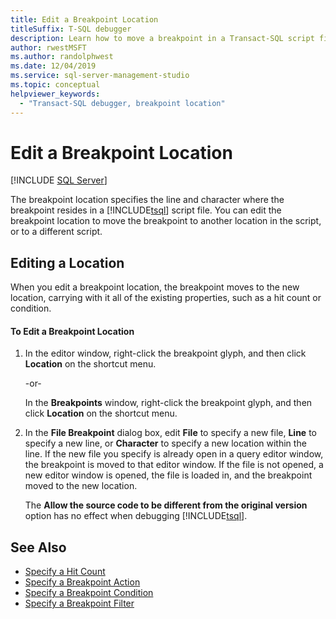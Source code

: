 ```yaml
---
title: Edit a Breakpoint Location
titleSuffix: T-SQL debugger
description: Learn how to move a breakpoint in a Transact-SQL script file to another location in the script, or to a different script.
author: rwestMSFT
ms.author: randolphwest
ms.date: 12/04/2019
ms.service: sql-server-management-studio
ms.topic: conceptual
helpviewer_keywords:
  - "Transact-SQL debugger, breakpoint location"
---
```


# Edit a Breakpoint Location

 [!INCLUDE [SQL Server](../includes/applies-to-version/sqlserver.md)]

The breakpoint location specifies the line and character where the breakpoint resides in a [!INCLUDE[tsql](../includes/tsql-md.md)] script file. You can edit the breakpoint location to move the breakpoint to another location in the script, or to a different script.

## Editing a Location

When you edit a breakpoint location, the breakpoint moves to the new location, carrying with it all of the existing properties, such as a hit count or condition.  

#### To Edit a Breakpoint Location

1. In the editor window, right-click the breakpoint glyph, and then click **Location** on the shortcut menu.  
  
     -or-  
  
     In the **Breakpoints** window, right-click the breakpoint glyph, and then click **Location** on the shortcut menu.  
  
2. In the **File Breakpoint** dialog box, edit **File** to specify a new file, **Line** to specify a new line, or **Character** to specify a new location within the line. If the new file you specify is already open in a query editor window, the breakpoint is moved to that editor window. If the file is not opened, a new editor window is opened, the file is loaded in, and the breakpoint moved to the new location.  
  
     The **Allow the source code to be different from the original version** option has no effect when debugging [!INCLUDE[tsql](../includes/tsql-md.md)].  
  
## See Also

- [Specify a Hit Count](/sql/ssdt/debugger/specify-hit-count)
- [Specify a Breakpoint Action](/sql/ssdt/debugger/specify-breakpoint-action)
- [Specify a Breakpoint Condition](/sql/ssdt/debugger/specify-breakpoint-condition)
- [Specify a Breakpoint Filter](/sql/ssdt/debugger/specify-breakpoint-filter)
